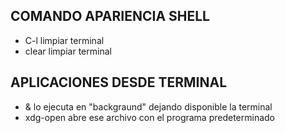 ## COMANDO APARIENCIA SHELL 

- C-l limpiar terminal
- clear limpiar terminal

## APLICACIONES DESDE TERMINAL

- <programa> &  lo ejecuta en "backgraund" dejando disponible la terminal
- xdg-open <archivo> abre ese archivo con el programa predeterminado
 
